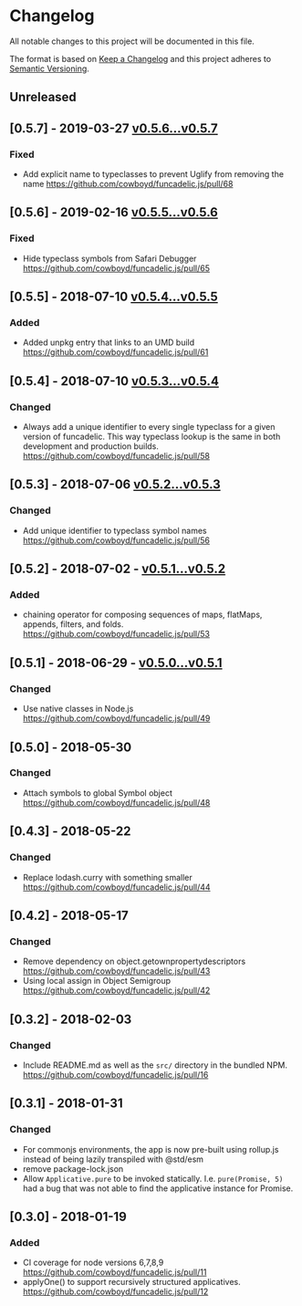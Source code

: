 # Changelog
All notable changes to this project will be documented in this file.

The format is based on [Keep a Changelog](http://keepachangelog.com/en/1.0.0/)
and this project adheres to [Semantic Versioning](http://semver.org/spec/v2.0.0.html).

## Unreleased

## [0.5.7] - 2019-03-27 [v0.5.6...v0.5.7](https://github.com/cowboyd/funcadelic.js/compare/v0.5.6...v0.5.7)

### Fixed

- Add explicit name to typeclasses to prevent Uglify from removing the name https://github.com/cowboyd/funcadelic.js/pull/68

## [0.5.6] - 2019-02-16 [v0.5.5...v0.5.6](https://github.com/cowboyd/funcadelic.js/compare/v0.5.5...v0.5.6)

### Fixed

- Hide typeclass symbols from Safari Debugger https://github.com/cowboyd/funcadelic.js/pull/65

## [0.5.5] - 2018-07-10 [v0.5.4...v0.5.5](https://github.com/cowboyd/funcadelic.js/compare/v0.5.4...v0.5.5)

### Added

- Added unpkg entry that links to an UMD build https://github.com/cowboyd/funcadelic.js/pull/61

## [0.5.4] - 2018-07-10 [v0.5.3...v0.5.4](https://github.com/cowboyd/funcadelic.js/compare/v0.5.3...v0.5.4)

### Changed

- Always add a unique identifier to every single typeclass for a given
  version of funcadelic. This way typeclass lookup is the same in both
  development and production builds. https://github.com/cowboyd/funcadelic.js/pull/58

## [0.5.3] - 2018-07-06 [v0.5.2...v0.5.3](https://github.com/cowboyd/funcadelic.js/compare/v0.5.2...v0.5.3)

### Changed

- Add unique identifier to typeclass symbol names https://github.com/cowboyd/funcadelic.js/pull/56

## [0.5.2] - 2018-07-02 - [v0.5.1...v0.5.2](https://github.com/cowboyd/funcadelic.js/compare/v0.5.1...v0.5.2)

### Added

- chaining operator for composing sequences of maps, flatMaps,
  appends, filters, and folds. https://github.com/cowboyd/funcadelic.js/pull/53

## [0.5.1] - 2018-06-29 - [v0.5.0...v0.5.1](https://github.com/cowboyd/funcadelic.js/compare/v0.5.0...v0.5.1)

### Changed

- Use native classes in Node.js https://github.com/cowboyd/funcadelic.js/pull/49

## [0.5.0] - 2018-05-30

### Changed

- Attach symbols to global Symbol object https://github.com/cowboyd/funcadelic.js/pull/48

## [0.4.3] - 2018-05-22

### Changed

- Replace lodash.curry with something smaller https://github.com/cowboyd/funcadelic.js/pull/44

## [0.4.2] - 2018-05-17

### Changed

- Remove dependency on object.getownpropertydescriptors https://github.com/cowboyd/funcadelic.js/pull/43
- Using local assign in Object Semigroup https://github.com/cowboyd/funcadelic.js/pull/42

## [0.3.2] - 2018-02-03

### Changed

- Include README.md as well as the `src/` directory in the bundled
  NPM. https://github.com/cowboyd/funcadelic.js/pull/16

## [0.3.1] - 2018-01-31

### Changed

- For commonjs environments, the app is now pre-built using rollup.js
  instead of being lazily transpiled with @std/esm
- remove package-lock.json
- Allow `Applicative.pure` to be invoked
  statically. I.e. `pure(Promise, 5)` had a bug that was not able to
  find the applicative instance for Promise.

## [0.3.0] - 2018-01-19

### Added

- CI coverage for node versions 6,7,8,9 https://github.com/cowboyd/funcadelic.js/pull/11
- applyOne() to support recursively structured applicatives. https://github.com/cowboyd/funcadelic.js/pull/12
